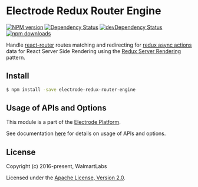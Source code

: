 # Electrode Redux Router Engine

[![NPM version][npm-image]][npm-url] [![Dependency Status][daviddm-image]][daviddm-url] [![devDependency Status][daviddm-dev-image]][daviddm-dev-url] [![npm downloads][npm-downloads-image]][npm-downloads-url]

Handle [react-router] routes matching and redirecting for [redux async actions] data for React Server Side Rendering using the [Redux Server Rendering] pattern.

## Install

```bash
$ npm install -save electrode-redux-router-engine
```

## Usage of APIs and Options

This module is a part of the [Electrode Platform].

See documentation [here](https://docs.electrode.io/other/stand-alone-modules/redux-router-engine) for details on usage of APIs and options.

## License

Copyright (c) 2016-present, WalmartLabs

Licensed under the [Apache License, Version 2.0].

[apache license, version 2.0]: https://www.apache.org/licenses/LICENSE-2.0
[electrode platform]: http://www.electrode.io/
[redux async actions]: http://redux.js.org/docs/advanced/AsyncActions.html
[redux server rendering]: http://redux.js.org/docs/recipes/ServerRendering.html
[react-router]: https://github.com/reactjs/react-router
[npm-image]: https://badge.fury.io/js/electrode-redux-router-engine.svg
[npm-url]: https://npmjs.org/package/electrode-redux-router-engine
[daviddm-image]: https://david-dm.org/electrode-io/electrode/status.svg?path=packages/electrode-redux-router-engine
[daviddm-url]: https://david-dm.org/electrode-io/electrode?path=packages/electrode-redux-router-engine
[daviddm-dev-image]: https://david-dm.org/electrode-io/electrode/dev-status.svg?path=packages/electrode-redux-router-engine
[daviddm-dev-url]: https://david-dm.org/electrode-io/electrode?path=packages/electrode-redux-router-engine?type-dev
[npm-downloads-image]: https://img.shields.io/npm/dm/electrode-redux-router-engine.svg
[npm-downloads-url]: https://www.npmjs.com/package/electrode-redux-router-engine
